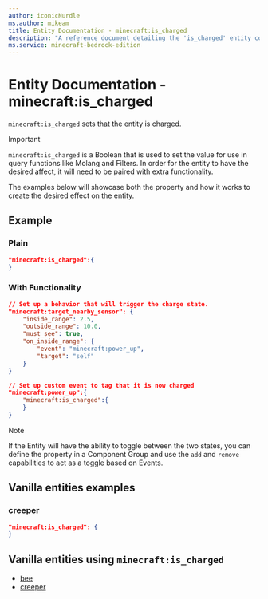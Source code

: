 ```yaml
---
author: iconicNurdle
ms.author: mikeam
title: Entity Documentation - minecraft:is_charged
description: "A reference document detailing the 'is_charged' entity component"
ms.service: minecraft-bedrock-edition
---
```


# Entity Documentation -  minecraft:is_charged

`minecraft:is_charged` sets that the entity is charged.

> [!IMPORTANT]
> `minecraft:is_charged` is a Boolean that is used to set the value for use in query functions like Molang and Filters. In order for the entity to have the desired affect, it will need to be paired with extra functionality.
>
> The examples below will showcase both the property and how it works to create the desired effect on the entity.

## Example

### Plain

```json
"minecraft:is_charged":{
}
```

### With Functionality

```json
// Set up a behavior that will trigger the charge state.
"minecraft:target_nearby_sensor": {
    "inside_range": 2.5,
    "outside_range": 10.0,
    "must_see": true,
    "on_inside_range": {
        "event": "minecraft:power_up",
        "target": "self"
    }
}

// Set up custom event to tag that it is now charged
"minecraft:power_up":{
    "minecraft:is_charged":{
    }
}
```

> [!NOTE]
> If the Entity will have the ability to toggle between the two states, you can define the property in a Component Group and use the `add` and `remove` capabilities to act as a toggle based on Events.

## Vanilla entities examples

### creeper

```json
"minecraft:is_charged": {
}
```

## Vanilla entities using `minecraft:is_charged`

- [bee](../../../../Source/VanillaBehaviorPack_Snippets/entities/bee.md)
- [creeper](../../../../Source/VanillaBehaviorPack_Snippets/entities/creeper.md)
